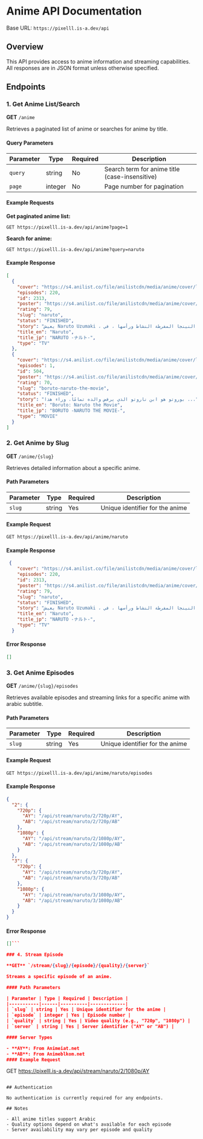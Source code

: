 # Anime API Documentation

Base URL: `https://pixelll.is-a.dev/api`

## Overview

This API provides access to anime information and streaming capabilities. All responses are in JSON format unless otherwise specified.

## Endpoints

### 1. Get Anime List/Search

**GET** `/anime`

Retrieves a paginated list of anime or searches for anime by title.

#### Query Parameters

| Parameter | Type | Required | Description |
|-----------|------|----------|-------------|
| `query` | string | No | Search term for anime title (case-insensitive) |
| `page` | integer | No | Page number for pagination |

#### Example Requests

**Get paginated anime list:**
```
GET https://pixelll.is-a.dev/api/anime?page=1
```

**Search for anime:**
```
GET https://pixelll.is-a.dev/api/anime?query=naruto
```

#### Example Response

```json
[
  {
    "cover": "https://s4.anilist.co/file/anilistcdn/media/anime/cover/large/bx20-dE6UHbFFg1A5.jpg",
    "episodes": 220,
    "id": 2313,
    "poster": "https://s4.anilist.co/file/anilistcdn/media/anime/cover/large/bx20-dE6UHbFFg1A5.jpg",
    "rating": 79,
    "slug": "naruto",
    "status": "FINISHED",
    "story": "يعيش Naruto Uzumaki ، النينجا المفرطة النشاط ورأسها ، في Konohagakure ...",
    "title_en": "Naruto",
    "title_jp": "NARUTO -ナルト-",
    "type": "TV"
  },
  {
    "cover": "https://s4.anilist.co/file/anilistcdn/media/anime/cover/large/bx21220-3cWAUtR1Ih5h.jpg",
    "episodes": 1,
    "id": 504,
    "poster": "https://s4.anilist.co/file/anilistcdn/media/anime/cover/large/bx21220-3cWAUtR1Ih5h.jpg",
    "rating": 70,
    "slug": "boruto-naruto-the-movie",
    "status": "FINISHED",
    "story": "بوروتو هو ابن ناروتو الذي يرفض والده تمامًا. وراء هذا ...",
    "title_en": "Boruto: Naruto the Movie",
    "title_jp": "BORUTO -NARUTO THE MOVIE-",
    "type": "MOVIE"
  }
]
```

### 2. Get Anime by Slug

**GET** `/anime/{slug}`

Retrieves detailed information about a specific anime.

#### Path Parameters

| Parameter | Type | Required | Description |
|-----------|------|----------|-------------|
| `slug` | string | Yes | Unique identifier for the anime |

#### Example Request

```
GET https://pixelll.is-a.dev/api/anime/naruto
```

#### Example Response

```json
 {
    "cover": "https://s4.anilist.co/file/anilistcdn/media/anime/cover/large/bx20-dE6UHbFFg1A5.jpg",
    "episodes": 220,
    "id": 2313,
    "poster": "https://s4.anilist.co/file/anilistcdn/media/anime/cover/large/bx20-dE6UHbFFg1A5.jpg",
    "rating": 79,
    "slug": "naruto",
    "status": "FINISHED",
    "story": "يعيش Naruto Uzumaki ، النينجا المفرطة النشاط ورأسها ، في Konohagakure ...",
    "title_en": "Naruto",
    "title_jp": "NARUTO -ナルト-",
    "type": "TV"
  }
```

#### Error Response

```json
[]
```

### 3. Get Anime Episodes

**GET** `/anime/{slug}/episodes`

Retrieves available episodes and streaming links for a specific anime with arabic subtitle.

#### Path Parameters

| Parameter | Type | Required | Description |
|-----------|------|----------|-------------|
| `slug` | string | Yes | Unique identifier for the anime |

#### Example Request

```
GET https://pixelll.is-a.dev/api/anime/naruto/episodes
```

#### Example Response

```json
{
  "2": {
    "720p": {
      "AY": "/api/stream/naruto/2/720p/AY",
      "AB": "/api/stream/naruto/2/720p/AB"
    },
    "1080p": {
      "AY": "/api/stream/naruto/2/1080p/AY",
      "AB": "/api/stream/naruto/2/1080p/AB"
    }
  },
  "3": {
    "720p": {
      "AY": "/api/stream/naruto/3/720p/AY",
      "AB": "/api/stream/naruto/3/720p/AB"
    },
    "1080p": {
      "AY": "/api/stream/naruto/3/1080p/AY",
      "AB": "/api/stream/naruto/3/1080p/AB"
    }
  }
}
```

#### Error Response

```json
[]```

### 4. Stream Episode

**GET** `/stream/{slug}/{episode}/{quality}/{server}`

Streams a specific episode of an anime.

#### Path Parameters

| Parameter | Type | Required | Description |
|-----------|------|----------|-------------|
| `slug` | string | Yes | Unique identifier for the anime |
| `episode` | integer | Yes | Episode number |
| `quality` | string | Yes | Video quality (e.g., "720p", "1080p") |
| `server` | string | Yes | Server identifier ("AY" or "AB") |

#### Server Types

- **AY**: From Animeiat.net 
- **AB**: From Animeblkom.net 
#### Example Request

```
GET https://pixelll.is-a.dev/api/stream/naruto/2/1080p/AY
```

## Authentication

No authentication is currently required for any endpoints.

## Notes

- All anime titles support Arabic
- Quality options depend on what's available for each episode
- Server availability may vary per episode and quality
